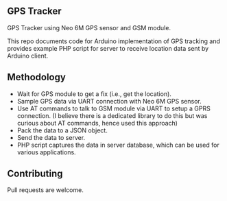 ## GPS Tracker
GPS Tracker using Neo 6M GPS sensor and GSM module.

This repo documents code for Arduino implementation of GPS tracking and provides example PHP script for server to receive location data sent by Arduino client.
## Methodology
* Wait for GPS module to get a fix (i.e., get the location).
* Sample GPS data via UART connection with Neo 6M GPS sensor.
* Use AT commands to talk to GSM module via UART to setup a GPRS connection. (I believe there is a dedicated library to do this but was curious about AT commands, hence used this approach)
* Pack the data to a JSON object.
* Send the data to server.
* PHP script captures the data in server database, which can be used for various applications.

## Contributing
Pull requests are welcome.
